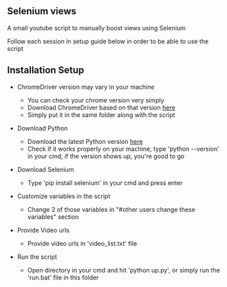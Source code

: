 ## Selenium views

A small youtube script to manually boost views using Selenium

Follow each session in setup guide below in order to be able to use the script

## Installation Setup

* ChromeDriver version may vary in your machine 

  * You can check your chrome version very simply
  * Download ChromeDriver based on that version [here](https://chromedriver.chromium.org/downloads)
  * Simply put it in the same folder along with the script
  
* Download Python 

  * Download the latest Python version [here](https://www.python.org/downloads/)
  * Check if it works properly on your machine, type 'python --version' in your cmd, if the version shows up, you're good to go
  
* Download Selenium

  * Type 'pip install selenium' in your cmd and press enter
  
* Customize variables in the script

  * Change 2 of those variables in "#other users change these variables" section
  
* Provide Video urls

  * Provide video urls in 'video_list.txt' file
  
* Run the script

  * Open directory in your cmd and hit 'python up.py', or simply run the 'run.bat' file in this folder
